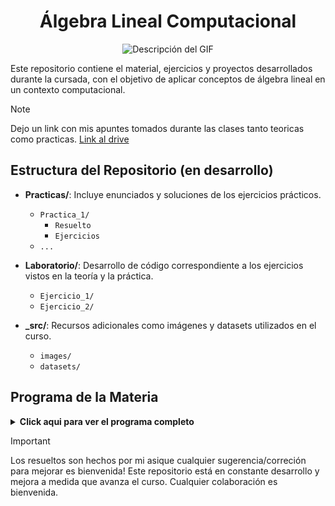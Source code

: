 <h1 align="center">Álgebra Lineal Computacional</h1>

<p align="center">
  <img src="./_src/images/vectors.gif" alt="Descripción del GIF">
</p>

Este repositorio contiene el material, ejercicios y proyectos desarrollados durante la cursada, con el objetivo de aplicar conceptos de álgebra lineal en un contexto computacional.

> [!NOTE]
> Dejo un link con mis apuntes tomados durante las clases tanto teoricas como practicas. [Link al drive](https://drive.google.com/drive/folders/1fbL-tanaemCFYxK4czNY1tkf8336F6xB?usp=sharing)

## Estructura del Repositorio (en desarrollo)
  
- **Practicas/**: Incluye enunciados y soluciones de los ejercicios prácticos.
  - `Practica_1/`
    - `Resuelto`
    - `Ejercicios`
  - `...`
  
  
- **Laboratorio/**: Desarrollo de código correspondiente a los ejercicios vistos en la teoría y la práctica.
  - `Ejercicio_1/`
  - `Ejercicio_2/`
  
- **_src/**: Recursos adicionales como imágenes y datasets utilizados en el curso.
  - `images/`
  - `datasets/`

## Programa de la Materia
<details>
  <summary><strong>Click aqui para ver el programa completo</strong></summary>
  
  El curso está organizado en los siguientes capítulos:

  **Capítulo I: Espacios vectoriales y bases**
  - Espacios vectoriales reales.
  - Subespacios, sistemas de generadores e independencia lineal, bases, dimensión.
  - Transformaciones lineales y su representación matricial.
  - Subespacios fundamentales: núcleo, imagen, co-núcleo y coimagen.

  **Capítulo II: Normas y sistemas lineales**
  - Normas y equivalencia de normas.
  - Desigualdades: Cauchy-Schwarz y triangular.
  - Normas matriciales y condicionamiento.
  - Solución de sistemas lineales: Eliminación Gaussiana, factorización LU, matrices ortogonales y factorización QR.

  **Capítulo III: Autovalores y autovectores**
  - Propiedades de autovalores y autovectores.
  - Teorema de Gerschgorin, diagonalización y teorema espectral.
  - Métodos numéricos: Método de la potencia, algoritmo QR.
  - Aplicaciones a matrices positivas y cadenas de Markov.

  **Capítulo IV: Métodos iterativos**
  - Métodos de Jacobi y Gauss-Seidel, SOR.
  - Subespacios de Krylov y método de gradiente conjugado.

  **Capítulo V: Matrices definidas positivas**
  - Factorización de Cholesky, descomposición SVD.
  - Inversa generalizada, descomposición de Schur, forma canónica de Jordan.

  **Capítulo VI: Formas bilineales y productos internos**
  - Representación matricial, vectores ortogonales.
  - Problemas de cuadrados mínimos, aproximación e interpolación funcional.

  ## Bibliografía

  - *Numerical Linear Algebra* - Lloyd N. Trefethen, David Bau III. SIAM, 1997.
  - *Matrix Computations* - Gene H. Golub, Charles F. Van Loan. Johns Hopkins Studies in the Mathematical Sciences, 2013.
  - *Applied Numerical Linear Algebra* - James W. Demmel. SIAM, 1997.
  - *Linear Algebra and Its Applications* - Gilbert Strang. Cengage Learning, 2006.
  - *Numerical Analysis* - D.R. Kincaid, E.W. Cheney. Brooks/Cole Publishing Company, 1991.
  - *Matrix Analysis* - Roger A. Horn, Charles R. Johnson. Cambridge University Press.
  - *Análisis Numérico* - R. Burden. Cengage Learning, 2017.
  - [*Álgebra lineal (apunte de la materia)*](https://mate.dm.uba.ar/~jeronimo/algebra_lineal/) - Gabriela Jeronimo, Juan Sabia, Susana Tesauri.
  - [*Elementos de Cálculo Numérico (apunte de la materia)*](https://cms.dm.uba.ar/academico/materias/2docuat2019/elementos_calculo_numerico_M/apunte.pdf) - Ricardo Durán, Silvia Lasalle, Julio Rossi.
</details>

> [!IMPORTANT]
> Los resueltos son hechos por mi asique cualquier sugerencia/correción para mejorar es bienvenida!
> Este repositorio está en constante desarrollo y mejora a medida que avanza el curso. Cualquier colaboración es bienvenida.

